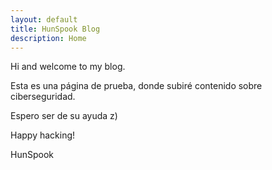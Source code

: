 ```yaml
---
layout: default
title: HunSpook Blog
description: Home
---
```


Hi and welcome to my blog.

Esta es una página de prueba, donde subiré contenido sobre ciberseguridad.

Espero ser de su ayuda z)

Happy hacking!

HunSpook
